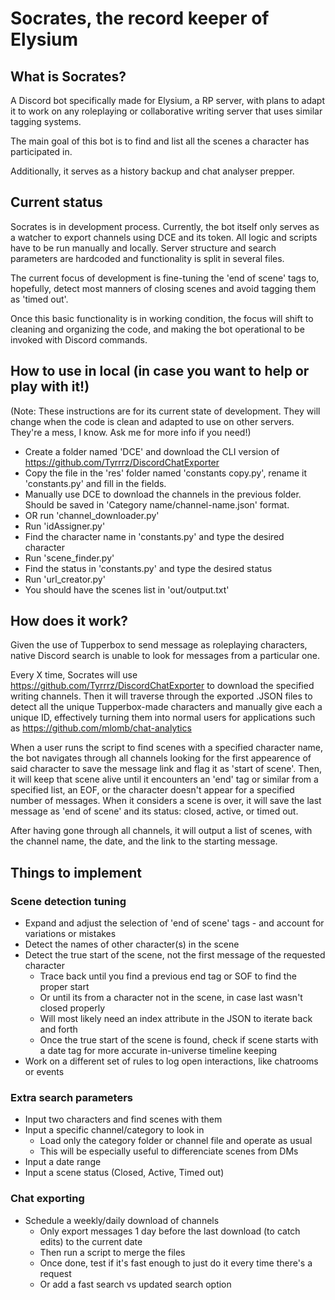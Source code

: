 # Socrates, the record keeper of Elysium

## What is Socrates?

A Discord bot specifically made for Elysium, a RP server, with plans to adapt it to work on any roleplaying or collaborative writing server that uses similar tagging systems.

The main goal of this bot is to find and list all the scenes a character has participated in. 

Additionally, it serves as a history backup and chat analyser prepper.

## Current status

Socrates is in development process. Currently, the bot itself only serves as a watcher to export channels using DCE and its token. All logic and scripts have to be run manually and locally. Server structure and search parameters are hardcoded and functionality is split in several files.

The current focus of development is fine-tuning the 'end of scene' tags to, hopefully, detect most manners of closing scenes and avoid tagging them as 'timed out'.

Once this basic functionality is in working condition, the focus will shift to cleaning and organizing the code, and making the bot operational to be invoked with Discord commands.

## How to use in local (in case you want to help or play with it!)

(Note: These instructions are for its current state of development. They will change when the code is clean and adapted to use on other servers. They're a mess, I know. Ask me for more info if you need!)

- Create a folder named 'DCE' and download the CLI version of https://github.com/Tyrrrz/DiscordChatExporter
- Copy the file in the 'res' folder named 'constants copy.py', rename it 'constants.py' and fill in the fields.
- Manually use DCE to download the channels in the previous folder. Should be saved in 'Category name/channel-name.json' format.
- OR run 'channel_downloader.py'
- Run 'idAssigner.py'
- Find the character name in 'constants.py' and type the desired character
- Run 'scene_finder.py'
- Find the status in 'constants.py' and type the desired status
- Run 'url_creator.py'
- You should have the scenes list in 'out/output.txt'

## How does it work?

Given the use of Tupperbox to send message as roleplaying characters, native Discord search is unable to look for messages from a particular one.

Every X time, Socrates will use https://github.com/Tyrrrz/DiscordChatExporter to download the specified writing channels. Then it will traverse through the exported .JSON files to detect all the unique Tupperbox-made characters and manually give each a unique ID, effectively turning them into normal users for applications such as https://github.com/mlomb/chat-analytics

When a user runs the script to find scenes with a specified character name, the bot navigates through all channels looking for the first appearence of said character to save the message link and flag it as 'start of scene'.
Then, it will keep that scene alive until it encounters an 'end' tag or similar from a specified list, an EOF, or the character doesn't appear for a specified number of messages. When it considers a scene is over, it will save the last message as 'end of scene' and its status: closed, active, or timed out.

After having gone through all channels, it will output a list of scenes, with the channel name, the date, and the link to the starting message.

## Things to implement

### Scene detection tuning
- Expand and adjust the selection of 'end of scene' tags - and account for variations or mistakes
- Detect the names of other character(s) in the scene
- Detect the true start of the scene, not the first message of the requested character
  - Trace back until you find a previous end tag or SOF to find the proper start
  - Or until its from a character not in the scene, in case last wasn't closed properly
  - Will most likely need an index attribute in the JSON to iterate back and forth
  - Once the true start of the scene is found, check if scene starts with a date tag for more accurate in-universe timeline keeping
- Work on a different set of rules to log open interactions, like chatrooms or events

### Extra search parameters
- Input two characters and find scenes with them
- Input a specific channel/category to look in
  - Load only the category folder or channel file and operate as usual
  - This will be especially useful to differenciate scenes from DMs
- Input a date range
- Input a scene status (Closed, Active, Timed out)

### Chat exporting
- Schedule a weekly/daily download of channels
  - Only export messages 1 day before the last download (to catch edits) to the current date
  - Then run a script to merge the files
  - Once done, test if it's fast enough to just do it every time there's a request
  - Or add a fast search vs updated search option

